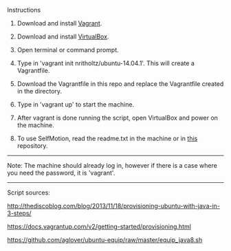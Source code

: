 Instructions


1. Download and install [Vagrant](https://www.vagrantup.com/downloads.html).

2. Download and install [VirtualBox](https://www.virtualbox.org/wiki/Downloads).

3. Open terminal or command prompt.

4. Type in 'vagrant init nritholtz/ubuntu-14.04.1'. This will create a Vagrantfile.

5. Download the Vagrantfile in this repo and replace the Vagrantfile created in the directory.

6. Type in 'vagrant up' to start the machine.

7. After vagrant is done running the script, open VirtualBox and power on the machine.

8. To use SelfMotion, read the readme.txt in the machine or in [this](https://github.com/SoftwareEngineeringToolDemos/FSE-2012-SelfMotion/blob/master/build-vm/Readme.txt) repository.

----------------------------------------------------------------------------------------------------------------------------

Note:
The machine should already log in, however if there is a case where you need the password, it is 'vagrant'.

----------------------------------------------------------------------------------------------------------------------------

Script sources:

http://thediscoblog.com/blog/2013/11/18/provisioning-ubuntu-with-java-in-3-steps/

https://docs.vagrantup.com/v2/getting-started/provisioning.html

https://github.com/aglover/ubuntu-equip/raw/master/equip_java8.sh
